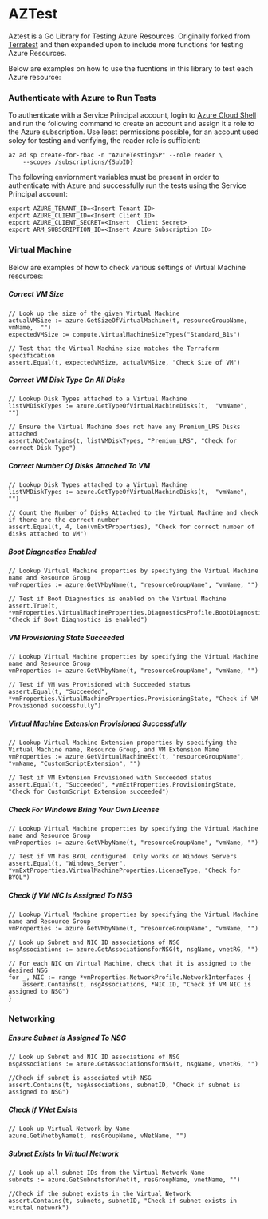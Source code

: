 # AZTest
Aztest is a Go Library for Testing Azure Resources. Originally forked from [Terratest](https://github.com/gruntwork-io/terratest) and then expanded upon to include more functions for testing Azure Resources. 

Below are examples on how to use the fucntions in this library to test each Azure resource:


### Authenticate with Azure to Run Tests

To authenticate with a Service Principal account, login to [Azure Cloud Shell](https://shell.azure.com) and run the following command to create an account and assign it a role to the Azure subscription. Use least permissions possible, for an account used soley for testing and verifying, the reader role is sufficient:
```
az ad sp create-for-rbac -n "AzureTestingSP" --role reader \
    --scopes /subscriptions/{SubID}
```
The following enviornment variables must be present in order to authenticate with Azure and successfully run the tests using the Service Principal account:
```
export AZURE_TENANT_ID=<Insert Tenant ID>
export AZURE_CLIENT_ID=<Insert Client ID>
export AZURE_CLIENT_SECRET=<Insert  Client Secret>
export ARM_SUBSCRIPTION_ID=<Insert Azure Subscription ID>
```


### Virtual Machine

Below are examples of how to check various settings of Virtual Machine resources:

##### Correct VM Size
```
// Look up the size of the given Virtual Machine
actualVMSize := azure.GetSizeOfVirtualMachine(t, resourceGroupName, vmName,  "")
expectedVMSize := compute.VirtualMachineSizeTypes("Standard_B1s")

// Test that the Virtual Machine size matches the Terraform specification
assert.Equal(t, expectedVMSize, actualVMSize, "Check Size of VM")
```

##### Correct VM Disk Type On All Disks
```
// Lookup Disk Types attached to a Virtual Machine
listVMDiskTypes := azure.GetTypeOfVirtualMachineDisks(t,  "vmName",  "")

// Ensure the Virtual Machine does not have any Premium_LRS Disks attached
assert.NotContains(t, listVMDiskTypes, "Premium_LRS", "Check for correct Disk Type")
```

##### Correct Number Of Disks Attached To VM
```
// Lookup Disk Types attached to a Virtual Machine
listVMDiskTypes := azure.GetTypeOfVirtualMachineDisks(t,  "vmName",  "")

// Count the Number of Disks Attached to the Virtual Machine and check if there are the correct number
assert.Equal(t, 4, len(vmExtProperties), "Check for correct number of disks attached to VM")
```

##### Boot Diagnostics Enabled
```
// Lookup Virtual Machine properties by specifying the Virtual Machine name and Resource Group
vmProperties := azure.GetVMbyName(t, "resourceGroupName", "vmName, "")

// Test if Boot Diagnostics is enabled on the Virtual Machine
assert.True(t, *vmProperties.VirtualMachineProperties.DiagnosticsProfile.BootDiagnostics.Enabled, "Check if Boot Diagnostics is enabled")
```

##### VM Provisioning State Succeeded

```
// Lookup Virtual Machine properties by specifying the Virtual Machine name and Resource Group
vmProperties := azure.GetVMbyName(t, "resourceGroupName", "vmName, "")

// Test if VM was Provisioned with Succeeded status
assert.Equal(t, "Succeeded", *vmProperties.VirtualMachineProperties.ProvisioningState, "Check if VM Provisioned successfully")
```

##### Virtual Machine Extension Provisioned Successfully
```
// Lookup Virtual Machine Extension properties by specifying the Virtual Machine name, Resource Group, and VM Extension Name
vmProperties := azure.GetVirtualMachineExt(t, "resourceGroupName", "vmName, "CustomScriptExtension", "")

// Test if VM Extension Provisioned with Succeeded status
assert.Equal(t, "Succeeded", *vmExtProperties.ProvisioningState, "Check for CustomScript Extension succeeded")
```

##### Check For Windows Bring Your Own License
```
// Lookup Virtual Machine properties by specifying the Virtual Machine name and Resource Group
vmProperties := azure.GetVMbyName(t, "resourceGroupName", "vmName, "")

// Test if VM has BYOL configured. Only works on Windows Servers
assert.Equal(t, "Windows_Server", *vmExtProperties.VirtualMachineProperties.LicenseType, "Check for BYOL")
```

##### Check If VM NIC Is Assigned To NSG
```
// Lookup Virtual Machine properties by specifying the Virtual Machine name and Resource Group
vmProperties := azure.GetVMbyName(t, "resourceGroupName", "vmName, "")

// Look up Subnet and NIC ID associations of NSG
nsgAssociations := azure.GetAssociationsforNSG(t, nsgName, vnetRG, "")

// For each NIC on Virtual Machine, check that it is assigned to the desired NSG
for _, NIC := range *vmProperties.NetworkProfile.NetworkInterfaces {
	assert.Contains(t, nsgAssociations, *NIC.ID, "Check if VM NIC is assigned to NSG")
}
```


### Networking

##### Ensure Subnet Is Assigned To NSG

```
// Look up Subnet and NIC ID associations of NSG
nsgAssociations := azure.GetAssociationsforNSG(t, nsgName, vnetRG, "")

//Check if subnet is associated wtih NSG
assert.Contains(t, nsgAssociations, subnetID, "Check if subnet is assigned to NSG")
```

##### Check If VNet Exists
```
// Look up Virtual Network by Name
azure.GetVnetbyName(t, resGroupName, vNetName, "")

```
##### Subnet Exists In Virtual Network
```
// Look up all subnet IDs from the Virtual Network Name
subnets := azure.GetSubnetsforVnet(t, resGroupName, vnetName, "")

//Check if the subnet exists in the Virtual Network
assert.Contains(t, subnets, subnetID, "Check if subnet exists in virutal network")
```
